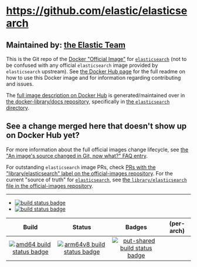# https://github.com/elastic/elasticsearch

## Maintained by: [the Elastic Team](https://github.com/elastic/elasticsearch)

This is the Git repo of the [Docker "Official Image"](https://github.com/docker-library/official-images#what-are-official-images) for [`elasticsearch`](https://hub.docker.com/_/elasticsearch/) (not to be confused with any official `elasticsearch` image provided by `elasticsearch` upstream). See [the Docker Hub page](https://hub.docker.com/_/elasticsearch/) for the full readme on how to use this Docker image and for information regarding contributing and issues.

The [full image description on Docker Hub](https://hub.docker.com/_/elasticsearch/) is generated/maintained over in [the docker-library/docs repository](https://github.com/docker-library/docs), specifically in [the `elasticsearch` directory](https://github.com/docker-library/docs/tree/master/elasticsearch).

## See a change merged here that doesn't show up on Docker Hub yet?

For more information about the full official images change lifecycle, see [the "An image's source changed in Git, now what?" FAQ entry](https://github.com/docker-library/faq#an-images-source-changed-in-git-now-what).

For outstanding `elasticsearch` image PRs, check [PRs with the "library/elasticsearch" label on the official-images repository](https://github.com/docker-library/official-images/labels/library%2Felasticsearch). For the current "source of truth" for [`elasticsearch`](https://hub.docker.com/_/elasticsearch/), see [the `library/elasticsearch` file in the official-images repository](https://github.com/docker-library/official-images/blob/master/library/elasticsearch).

---

-	[![build status badge](https://img.shields.io/github/workflow/status/docker-library/elasticsearch/GitHub%20CI/master?label=GitHub%20CI)](https://github.com/docker-library/elasticsearch/actions?query=workflow%3A%22GitHub+CI%22+branch%3Amaster)
-	[![build status badge](https://img.shields.io/jenkins/s/https/doi-janky.infosiftr.net/job/update.sh/job/elasticsearch.svg?label=Automated%20update.sh)](https://doi-janky.infosiftr.net/job/update.sh/job/elasticsearch/)

| Build | Status | Badges | (per-arch) |
|:-:|:-:|:-:|:-:|
| [![amd64 build status badge](https://img.shields.io/jenkins/s/https/doi-janky.infosiftr.net/job/multiarch/job/amd64/job/elasticsearch.svg?label=amd64)](https://doi-janky.infosiftr.net/job/multiarch/job/amd64/job/elasticsearch/) | [![arm64v8 build status badge](https://img.shields.io/jenkins/s/https/doi-janky.infosiftr.net/job/multiarch/job/arm64v8/job/elasticsearch.svg?label=arm64v8)](https://doi-janky.infosiftr.net/job/multiarch/job/arm64v8/job/elasticsearch/) | [![put-shared build status badge](https://img.shields.io/jenkins/s/https/doi-janky.infosiftr.net/job/put-shared/job/light/job/elasticsearch.svg?label=put-shared)](https://doi-janky.infosiftr.net/job/put-shared/job/light/job/elasticsearch/) |

<!-- THIS FILE IS GENERATED BY https://github.com/docker-library/docs/blob/master/generate-repo-stub-readme.sh -->
